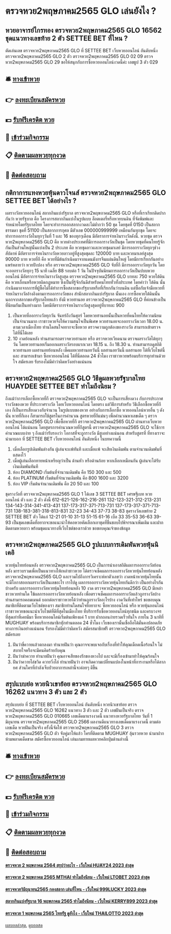 # ตรวจหวย2พฤษภาคม2565 GLO เล่นยังไง ?
## หวยอาจารย์ไกรทอง ตรวจหวย2พฤษภาคม2565 GLO 16562 ชุดแนวทางเลขท้าย 2 ตัว SETTEE BET ที่ไหน ?
ตัดเล่นเลข ตรวจหวย2พฤษภาคม2565 GLO ที่ SETTEE BET เว็บหวยออนไลน์ อันดับหนึ่ง ตรวจหวย2พฤษภาคม2565 GLO 2 ตัว ตรวจหวย2พฤษภาคม2565 GLO 02 09 ตรวจหวย2พฤษภาคม2565 GLO 29
ขอให้สนุกกับการซื้อหวยออนไลน์งวดนี้ค่ะ
เลขธูป 3 ตัว 029

## 🛎 [ทางเข้าหวย](https://bit.ly/3BG5bNw)
## 👉 [ลงทะเบียนสมัครหวย](https://bit.ly/3BG5bNw)
## 💵 [รับฟรีเครดิต หวย](https://bit.ly/3C3mvgS)
## 👑 [เข้าร่วมกิจกรรม](https://bit.ly/3C3mvgS)
## 📋 [ติดตามผลหวยทุกงวด](https://bit.ly/3C3mvgS)
## 📱 [ติดต่อสอบถาม](https://bit.ly/3C3mvgS)

## กติกาการแทงหวยหุ้นดาวโจนส์ ตรวจหวย2พฤษภาคม2565 GLO SETTEE BET ได้อย่างไร ?
ผลรางวัลหวยออนไลน์
สลากกินแบ่งรัฐบาล ตรวจหวย2พฤษภาคม2565 GLO หรือที่เราเรียกติดปากกันว่า หวยรัฐบาล คือ โครงการสลากกินแบ่งในรูปแบบ ล็อตเตอรี่หรือหวยบนดิน ที่จัดพิมพ์และจำหน่ายโดยรัฐบาลไทย โดยจะทำการออกสลากงวดละไม่ต่ำกว่า 50 ชุด โดยชุดที่ 0150 เป็นสลากธรรมดา ชุดที่ 51100 เป็นสลากการกุศล มีตัวเลข 000000999999 เหมือนกันทุกชุด โดยจะทำการออกรางวัลในทุกๆวันที่ 1 และ 16 ของทุกๆเดือน มีอัตราการจ่ายเงินรางวัลดังนี้.
หวยชุด ตรวจหวย2พฤษภาคม2565 GLO คือ หวยต่างประเทศที่มีการออกรางวัลเป็นชุด โดยหวยชุดที่คนไทยรู้จักกันเป็นส่วนใหญ่นั้นแบ่งเป็น 2 ประเภท คือ หวยชุดลาวและหวยชุดมาเลย์ มีการออกรางวัลทุกๆช่วงสัปดาห์ มีอัตราการจ่ายเงินรางวัลหวยลาวอยู่ที่สูงสุดชุดละ 120000 บาท และหวยมาเลย์สูงสุด 90000 บาท
หวยยี่กี คือ หวยที่มีต้นกำเนิดมาจากแดนมังกรจีนแผ่นดินใหญ่ โดยมีการเรียกกันอย่างแพร่หลายว่า หวยปิงปอง หรือ ตรวจหวย2พฤษภาคม2565 GLO จับยี่กี มีการออกรางวัลทุกวัน โดยจะออกรางวัลทุกๆ 15 นาที เฉลี่ย 88 รอบต่อ 1 วัน ในปัจจุบันนิยมการออกรางวัลเป็นปบบหวยออนไลน์ มีอัตราการจ่ายเงินรางวัลสูงสุด ตรวจหวย2พฤษภาคม2565 GLO บาทละ 750
หวยใต้ดิน คือ หวยเถื่อนหรือหวยผิดกฎหมาย ซึ่งเป็นที่รู้จักกันดีสำหรับคนไทยทั่วทั้งประเทศ โดยคำว่า ใต้ดิน นั้นกำเนิดมากจากการที่ผู้ซื้อไม่ได้ทำการซื้อสลากของรัฐบาลหรือที่เรียกกันว่าบนดิน แต่ซื้อกับเจ้ามือหวยที่จ่ายเงินรางวัลอ้างอิงตามการออกรางวัลของ สำนักสลากกินแบ่งรัฐบาล นั้นเอง การซื้อหวยใต้ดินนั้นนอกจากสลากของรัฐบาลไทยแล้ว ยังมี หวยฮานอย ตรวจหวย2พฤษภาคม2565 GLO ที่ค่อนข้างเป็นที่นิยมกันเป็นอย่างมาก โดยมีอัตราการจ่ายเงินรางวัลสูงสุดอยู่ที่บาทละ 900
1. เป็นหวยที่ออกรางวัลทุกวัน จันทร์ถึงวันศุกร์ โดยหวยฮานอยนั้นเป็นหวยที่คนไทยให้ความนิยมเป็นจำนวนมาก เราชาวหวยจึงให้ความสนใจเป็นพิเศษ หวยฮานอยจะออกรางวัลเวลา 18.00 น. ตามเวลาเมืองไทย ท่านใดสนใจอยากจะซื้อหวย ตรวจความถูกต้องของรางวัล สามารถเข้าตรวจได้ที่นี่ได้เลย
2. 10 งวดย้อนหลัง ท่านสามารถตรวจหวยฮานอย หรือ ตรวจหวยเวียดนาม ตรวจผลรางวัลได้ทุกๆวัน โดยหวยฮานอยเริ่มออกผลรางวัลรอบแรกเวลา 18.15 น. ถึง 18.30 น. ท่านสามารถดูสถิติหวยฮานอย ผลฮานอยย้อนหลัง เช็คผลหวยฮานอยวันนี้ ผลฮานอยวันนี้ ผลฮานอย ได้ที่เว็บไซต์นี้ และ สามารถเข้ามา ซื้อหวยออนไลน์ ได้ที่นี่ตลอด 24 ชั่วโมง เราชาวหวยพร้อมบริการทุกท่านด้วยใจ สมัครเลย รับรองไม่มีคำว่าผิดหวังอย่างแน่นอน

## ตรวจหวย2พฤษภาคม2565 GLO วิธีดูผลหวยรัฐบาลไทย HUAYDEE SETTEE BET ทำไมถึงนิยม ?
ถึงแม้ว่าการเลือกซื้อหวยยี่กี ตรวจหวย2พฤษภาคม2565 GLO จะเป็นการเสี่ยงดวง กับการประกาศรางวัลของหวย ที่ประกาศรางวัล โดยเว็บหวยออนไลน์ โดยตรง แต่วิธีการสำหรับ วิธีเลือกซื้อหวยยี่กีเอง ก็เป็นการเสี่ยงดวงกับจำนวน ในรูปแบบของหวย อย่างกับการเลือกซื้อ หวยออนไลน์หวยอื่น ๆ
ดังนั้น หวยยี่กีเอง ก็สามารถใช้สูตรในการคำนวณ สูตรหวยยี่กีแม่นๆ เพื่อคำนวณหาเลขเด็ด ๆ ตรวจหวย2พฤษภาคม2565 GLO เพื่อซื้อหวยยี่กี ตรวจหวย2พฤษภาคม2565 GLO ผ่านทางเว็บหวยออนไลน์ ได้แน่นอน โดยสูตรการคำนวณหวยยี่กีสูตรนี้ ตรวจหวย2พฤษภาคม2565 GLO จะใช้การคำนวณแบบง่าย ๆ ถึงแม้ว่ารับรองว่า โอกาสที่จะถูกรางวัล มีสูงอย่างแน่นอน สำหรับสูตรที่ ที่ทางเราจะนำมาบอก ที่ SETTEE BET เว็บหวยออนไลน์ อันดับหนึ่ง ในบทความนี้
1. เมื่อเลือกรูปเดิมพันต่างกัน ผู้เล่นจะเเพ้ทันที และเมื่อเเพ้ จะเสียเงินเดิมพัน ตามจำนวนเดิมพันที่แสดงไว้
2. เมื่อผู้เล่นเลือกทายหน้าเหรียญว่าเป็น ด้านหัว หรือด้านก้อย หากเลือกเหมือนกัน ผู้เล่นจะได้รับเงินเดิมพันทันที
3. ห้อง DIAMOND เริ่มต้นที่จำนวนเดิมพัน คือ 150 300 และ 500
4. ห้อง PLATINUM เริ่มต้นที่จำนวนเดิมพัน คือ 800 1600 และ 3200
5. ห้อง VIP เริ่มต้นจำนวนเดิมพัน คือ 20 50 และ 100

ชุดรางวัลที่ ตรวจหวย2พฤษภาคม2565 GLO 1 ได้เลข 3 SETTEE BET เศรษฐีเบท หวยออนไลน์ ตัว และ 2 ตัว ดังนี้
612-621-126-162-216-261
132-123-321-312-213-231
134-143-314-341-413-431
137-173-317-371-713-731
137-173-317-371-713-731
138-183-381-318-813-831
32-23
34-43
37-73
38-83
ชุดรางวัลเลขท้าย 2 SETTEE BET ตัว ได้แก่
12-21
01-10
31-13
51-15
61-16
เบิ้ล 33
35-53
36-63
39-93
เป็นชุดเลขเด็ดที่อยากจะขอแนะนำให้คอหวยคัดเลือกเอาชุดที่ชื่นชอบไปพิจารณาเพิ่มเติม และฝากติดตามหวยลาว พร้อมชุดแนวทางที่เว็บไซต์ของเราด้วย
ขอขอบคุณเจ้าของข้อมูล


## ตรวจหวย2พฤษภาคม2565 GLO รูปแบบการเดิมพันหวยหุ้นนิเคอิ
หวยหุ้นไทยย้อนหลัง ตรวจหวย2พฤษภาคม2565 GLO เป็นการนำเอาสถิติผลการออกรางวัลย้อนหลัง มารวบรวมเพื่อเป็นแนวทางให้เหล่าชาวหวย ได้ตรวจเช็คผลการออกรางวัลหวยหุ้นไทยย้อนหลัง ตรวจหวย2พฤษภาคม2565 GLO และรวมไปถึงการวิเคราะห์หาตัวเลขว่า งวดหน้าหวยหุ้นไทยนั้น จะมีโอกาสออกผลรางวัลเป็นเลขอะไร เราไปดู ผลการออกรางวัลหวยหุ้นไทยกันดีกว่า
เป็นอย่างไรกันบ้างครับ ผลการออกรางวัลหวยหุ้นไทยย้อนหลัง 10 งวด ตรวจหวย2พฤษภาคม2565 GLO มีเหล่าชาวหวยท่านใด ใช้ผลการออกรางวัลหวยย้อนหลัง เพื่อตรวจเช็คผลการออกรางวัลแล้วถูกรางวัลบ้าง ท่านสามารถคอมเมนต์ บอกต่อเราชาวหวยได้ว่าท่านถูกรางวัลอะไรบ้าง งวดวันที่เท่าไหร่ ขอขอบคุณสมาชิกที่ติดตามเว็บไซต์ของเรา
สมาชิกท่านใดสนใจที่อยากจะ ซื้อหวยออนไลน์ หรือ หวยหุ้นออนไลน์ เราชาวหวยขอแนะนำเว็บไซต์ที่ดีที่สุดในเมืองไทย ที่บริการรับซื้อหวยออนไลน์ทุกชนิด และครบวงจรที่สุดเท่าที่เคยมีมา ซื้อหวยออนไลน์เริ่มต้นเพียงแค่ 1 บาท ฝากถอนง่ายรวดเร็วทันใจ ภายใน 3 นาทีที่ MUGHUAY พร้อมบริการสมาชิกทัุกท่านตลอด 24 ชั่วโมง เว็บของเรานั้นเชื่อถือได้มั่นคงปลอดภัยทางการเงินอย่างแน่นอน รับรองไม่มีคำว่าผิดหวัง สมัครสมาชิกฟรี ตรวจหวย2พฤษภาคม2565 GLO สมัครเลย
1. ฝันว่าขี่ควายแล้วตกลงมา ทำนายฝันว่า คุณอาจจะพบเจอกับเรื่องที่ทำให้คุณเดือดเนื้อร้อนใจ ไม่สบายใจหรือจะมีคนคิดร้ายกับคุณ
2. ฝันว่าฆ่าควาย ทำนายฝันว่า คุณอาจเสียของรักของหวงไป และจะมีเรื่องเข้ามาทำให้คุณร้อนใจ
3. ฝันว่าควายไล่ขวิด ควายวิ่งไล่ ทำนายฝันว่า อาจเกิดความเปลี่ยนแปลงในหน้าที่การงานหรือได้ลาภยศ ส่วนใครที่กำลังเจ็บป่วยอาการเหล่านี้จะค่อยๆ ดีขึ้น

## สรุปแบบย่อ หวยนิวเขาย้อย ตรวจหวย2พฤษภาคม2565 GLO 16262 แนวทาง 3 ตัว และ 2 ตัว
สรุปแบบย่อ ที่ SETTEE BET เว็บหวยออนไลน์ อันดับหนึ่ง หวยนิวเขาย้อย ตรวจหวย2พฤษภาคม2565 GLO 16262 แนวทาง 3 ตัว และ 2 ตัว เลขฝันเป็นจริง ตรวจหวย2พฤษภาคม2565 GLO 010665 เลขเด็ดมาแรงงวดนี้ แนวทางหวยรัฐบาลไทย วันที่ 1 มิถุนายน ตรวจหวย2พฤษภาคม2565 GLO 2566 ผลงานดีแนวทางเลขเด็ดมาแรงงวดนี้ ตามต่อเลขเด็ด หวยฝันเป็นจริง ครั้งนี้จัดให้ ตรวจหวย2พฤษภาคม2565 GLO 3 ตรวจหวย2พฤษภาคม2565 GLO ตัว จับคู่มาให้แล้ว ใครที่ติดตาม MUGHUAY ลุ้นรวยหวย นำมาฝากห้ามพลาดเด็ดขาด
สมัครซื้อหวยออนไลน์ เล่นเกมทายผลหวยคลิกปุ่มด้านล่างนี้

## 🛎 [ทางเข้าหวย](https://bit.ly/3BG5bNw)
## 👉 [ลงทะเบียนสมัครหวย](https://bit.ly/3BG5bNw)
## 💵 [รับฟรีเครดิต หวย](https://bit.ly/3C3mvgS)
## 👑 [เข้าร่วมกิจกรรม](https://bit.ly/3C3mvgS)
## 📋 [ติดตามผลหวยทุกงวด](https://bit.ly/3C3mvgS)
## 📱 [ติดต่อสอบถาม](https://bit.ly/3C3mvgS)

#### [ตรวจหวย 2 พฤษภาคม 2564 สรุปว่าอะไร - เว็บใหม่ HUAY24 2023 ล่าสุด](https://atom.io/themes/ตรวจหวย%202%20พฤษภาคม%202564%20สรุปว่าอะไร%20-%20เว็บใหม่%20huay24%202023%20ล่าสุด)
#### [ตรวจหวย 2 พฤษภาคม 2565 MTHAI ทำไมถึงนิยม - เว็บใหม่ LTOBET 2023 ล่าสุด](https://atom.io/themes/ตรวจหวย%202%20พฤษภาคม%202565%20mthai%20ทำไมถึงนิยม%20-%20เว็บใหม่%20ltobet%202023%20ล่าสุด)
#### [ตรวจหวย1มิถุนายน2565 กองสลาก เล่นที่ไหน - เว็บใหม่ 999LUCKY 2023 ล่าสุด](https://atom.io/themes/ตรวจหวย1มิถุนายน2565%20กองสลาก%20เล่นที่ไหน%20-%20เว็บใหม่%20999lucky%202023%20ล่าสุด)
#### [สลากกินแบ่งรัฐบาล 16 พฤษภาคม 2565 ทำไมถึงนิยม - เว็บใหม่ KERRY899 2023 ล่าสุด](https://atom.io/themes/สลากกินแบ่งรัฐบาล%2016%20พฤษภาคม%202565%20ทำไมถึงนิยม%20-%20เว็บใหม่%20kerry899%202023%20ล่าสุด)
#### [ตรวจหวย 1 พฤษภาคม 2565 ไทยรัฐ ดูยังไง - เว็บใหม่ THAILOTTO 2023 ล่าสุด](https://atom.io/themes/ตรวจหวย%201%20พฤษภาคม%202565%20ไทยรัฐ%20ดูยังไง%20-%20เว็บใหม่%20thailotto%202023%20ล่าสุด)

[ผลบอลล่าสุด](https://siamsport.tv "ผลบอลล่าสุด"), [ดูบอลสด](https://siamsport.tv/ดูบอลสด "ดูบอลสด")